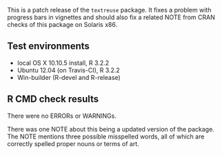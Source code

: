 This is a patch release of the `textreuse` package. It fixes a problem with progress bars in vignettes and should also fix a related NOTE from CRAN checks of this package on Solaris x86.

## Test environments

* local OS X 10.10.5 install, R 3.2.2
* Ubuntu 12.04 (on Travis-CI), R 3.2.2
* Win-builder (R-devel and R-release)

## R CMD check results

There were no ERRORs or WARNINGs. 

There was one NOTE about this being a updated version of the package. The NOTE mentions three possible misspelled words, all of which are correctly spelled proper nouns or terms of art.

